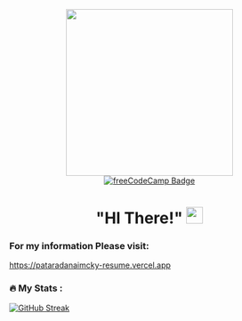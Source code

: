 <div id="header" align="center">
  <img src="https://media.giphy.com/media/qgQUggAC3Pfv687qPC/giphy.gif" width="300"/>
</div>

<div id="badges" align="center">
  <a href="https://www.freecodecamp.org/Pataradanaimcky">
    <img src="https://img.shields.io/badge/freeCodeCamp-black?style=for-the-badge&logo=freeCodeCamp&logoColor=white" alt="freeCodeCamp Badge"/>
  </a>
</div>

<div id="counter" align = "center">
  <img src="https://komarev.com/ghpvc/?username=Pataradanaimcky&style=flat-square&color=blue" alt=""/>
</div>

<h1 align ="center">
  "HI There!"
  <img src="https://media.giphy.com/media/hvRJCLFzcasrR4ia7z/giphy.gif" width="30px"/>
</h1>

### For my information Please visit:

https://pataradanaimcky-resume.vercel.app

### :fire: My Stats :

[![GitHub Streak](http://github-readme-streak-stats.herokuapp.com?user=Pataradanaimcky&theme=dark&background=000000)](https://git.io/streak-stats)
